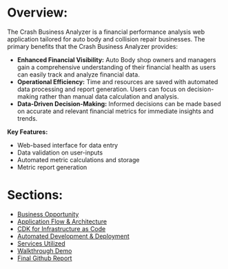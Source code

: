 # Overview:
The Crash Business Analyzer is a financial performance analysis web application tailored for auto body and collision repair businesses. The primary benefits that the Crash Business Analyzer provides:
- **Enhanced Financial Visibility:** Auto Body shop owners and managers gain a comprehensive understanding of their financial health as users can easily track and analyze financial data.
- **Operational Efficiency:** Time and resources are saved with automated data processing and report generation. Users can focus on decision-making rather than manual data calculation and analysis.
- **Data-Driven Decision-Making:** Informed decisions can be made based on accurate and relevant financial metrics for immediate insights and trends.

**Key Features:**
- Web-based interface for data entry
- Data validation on user-inputs
- Automated metric calculations and storage
- Metric report generation


# Sections:
- [Business Opportunity](buisnessOpp.md)
- [Application Flow & Architecture](architecture.md)
- [CDK for Infrastructure as Code](cdk.md)
- [Automated Development & Deployment](development.md)
- [Services Utilized](services.md)
- [Walkthrough Demo](demo.md)
- [Final Github Report](https://github.com/Kenna-Chase/CrashBusinessAnalyzer)